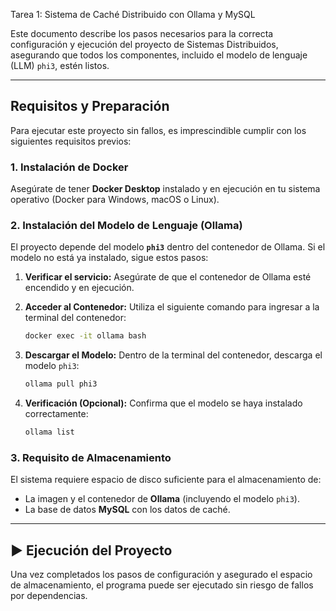 Tarea 1: Sistema de Caché Distribuido con Ollama y MySQL 

Este documento describe los pasos necesarios para la correcta configuración y ejecución del proyecto de Sistemas Distribuidos, asegurando que todos los componentes, incluido el modelo de lenguaje (LLM) `phi3`, estén listos.

---

## Requisitos y Preparación

Para ejecutar este proyecto sin fallos, es imprescindible cumplir con los siguientes requisitos previos:

### 1. Instalación de Docker

Asegúrate de tener **Docker Desktop** instalado y en ejecución en tu sistema operativo (Docker para Windows, macOS o Linux).

### 2. Instalación del Modelo de Lenguaje (Ollama)

El proyecto depende del modelo **`phi3`** dentro del contenedor de Ollama. Si el modelo no está ya instalado, sigue estos pasos:

1.  **Verificar el servicio:** Asegúrate de que el contenedor de Ollama esté encendido y en ejecución.
2.  **Acceder al Contenedor:** Utiliza el siguiente comando para ingresar a la terminal del contenedor:

    ```bash
    docker exec -it ollama bash
    ```

3.  **Descargar el Modelo:** Dentro de la terminal del contenedor, descarga el modelo `phi3`:

    ```bash
    ollama pull phi3
    ```

4.  **Verificación (Opcional):** Confirma que el modelo se haya instalado correctamente:

    ```bash
    ollama list
    ```

### 3. Requisito de Almacenamiento

El sistema requiere espacio de disco suficiente para el almacenamiento de:
* La imagen y el contenedor de **Ollama** (incluyendo el modelo `phi3`).
* La base de datos **MySQL** con los datos de caché.

---

## ▶️ Ejecución del Proyecto

Una vez completados los pasos de configuración y asegurado el espacio de almacenamiento, el programa puede ser ejecutado sin riesgo de fallos por dependencias.
